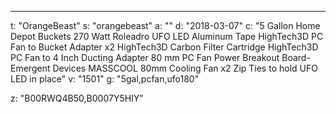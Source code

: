 ---
t: "OrangeBeast"
s: "orangebeast"
a: ""
d: "2018-03-07"
c: "5 Gallon Home Depot Buckets
270 Watt Roleadro UFO LED
Aluminum Tape
HighTech3D PC Fan to Bucket Adapter x2
HighTech3D Carbon Filter Cartridge 
HighTech3D PC Fan to 4 Inch Ducting Adapter 80 mm
PC Fan Power Breakout Board- Emergent Devices
MASSCOOL 80mm Cooling Fan x2
Zip Ties to hold UFO LED in place"
v: "1501"
g: "5gal,pcfan,ufo180"

z: "B00RWQ4B50,B0007Y5HIY"
